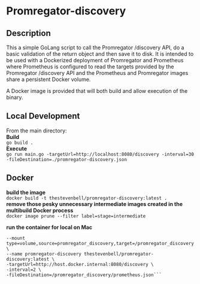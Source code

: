 # Promregator-discovery

## Description
This a simple GoLang script to call the Promregator /discovery API, do a basic validation of the return object and then save it to disk.  It is intended to be used with a Dockerized deployment of Promregator and Prometheus where Prometheus is configured to read the targets provided by the Promregator /discovery API and the Prometheus and Promregator images share a persistent Docker volume.  

A Docker image is provided that will both build and allow execution of the binary.  

## Local Development
From the main directory:  
**Build**  
```go build .```  
**Execute**  
```go run main.go -targetUrl=http://localhost:8080/discovery -interval=30 -fileDestination=./promregator-discovery.json```


## Docker
**build the image**  
```docker build -t thestevenbell/promregator-discovery:latest .```  
**remove those pesky unnecessary intermediate images created in the multibuild Docker process**  
```docker image prune --filter label=stage=intermediate```

**run the container for local on Mac**  
```docker run -it --rm \
--mount type=volume,source=promregator_discovery,target=/promregator_discovery \
--name promregator-discovery thestevenbell/promregator-discovery:latest \
-targetUrl=http://host.docker.internal:8080/discovery \
-interval=2 \
-fileDestination=/promregator_discovery/prometheus.json```
